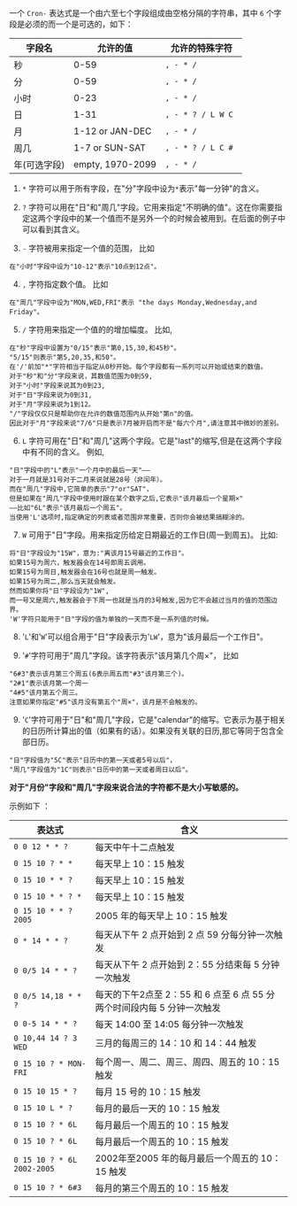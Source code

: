 一个 `Cron-` 表达式是一个由六至七个字段组成由空格分隔的字符串，其中 `6` 个字段是必须的而一个是可选的，如下：

字段名 | 允许的值 | 允许的特殊字符
----|----|---
秒 | 0-59 | `, - * /`
分 | 0-59 | `, - * /`
小时 | 0-23 | `, - * /`
日 | 1-31 | `, - * ? / L W C`
月 | 1-12 or JAN-DEC | `, - * /`
周几 | 1-7 or SUN-SAT | `, - * ? / L C # `
年(可选字段) | empty, 1970-2099 | `, - * /`


1. `*` 字符可以用于所有字段，在"分"字段中设为`*`表示"每一分钟"的含义。

2. `?` 字符可以用在"日"和"周几"字段。它用来指定"不明确的值"。这在你需要指定这两个字段中的某一个值而不是另外一个的时候会被用到。在后面的例子中可以看到其含义。

3. `-` 字符被用来指定一个值的范围，
比如
```
在"小时"字段中设为"10-12"表示"10点到12点"。
```

4. `,` 字符指定数个值。
比如
```
在"周几"字段中设为"MON,WED,FRI"表示 "the days Monday,Wednesday,and Friday"。
```


5. `/` 字符用来指定一个值的的增加幅度。
比如,
```
在"秒"字段中设置为"0/15"表示"第0,15,30,和45秒"。
"5/15"则表示"第5,20,35,和50"。
在'/'前加"*"字符相当于指定从0秒开始。每个字段都有一系列可以开始或结束的数值。
对于"秒"和"分"字段来说，其数值范围为0到59,
对于"小时"字段来说其为0到23,
对于"日"字段来说为0到31,
对于"月"字段来说为1到12。
"/"字段仅仅只是帮助你在允许的数值范围内从开始"第n"的值。
因此对于"月"字段来说"7/6"只是表示7月被开启而不是"每六个月",请注意其中微妙的差别。
```

6. `L` 字符可用在"日"和"周几"这两个字段。它是"last"的缩写,但是在这两个字段中有不同的含义。
例如,
```
"日"字段中的"L"表示"一个月中的最后一天"——
对于一月就是31号对于二月来说就是28号（非闰年）。
而在"周几"字段中,它简单的表示"7"or"SAT"，
但是如果在"周几"字段中使用时跟在某个数字之后,它表示"该月最后一个星期×"
——比如"6L"表示"该月最后一个周五"。
当使用'L'选项时,指定确定的列表或者范围非常重要，否则你会被结果搞糊涂的。
```

7. `W` 可用于"日"字段。用来指定历给定日期最近的工作日(周一到周五)。
比如:
```
将"日"字段设为"15W"，意为:"离该月15号最近的工作日"。
如果15号为周六，触发器会在14号即周五调用。
如果15号为周日,触发器会在16号也就是周一触发。
如果15号为周二,那么当天就会触发。
然而如果你将"日"字段设为"1W",
而一号又是周六,触发器会于下周一也就是当月的3号触发,因为它不会越过当月的值的范围边界。
'W'字符只能用于"日"字段的值为单独的一天而不是一系列值的时候。
```

8. '`L`'和'`W`'可以组合用于"日"字段表示为'`LW`'，意为"该月最后一个工作日"。 

9. '`#`'字符可用于"周几"字段。该字符表示"该月第几个周×"，
比如
```
"6#3"表示该月第三个周五(6表示周五而"#3"该月第三个)。
"2#1"表示该月第一个周一
"4#5"该月第五个周三。
注意如果你指定"#5"该月没有第五个"周×"，该月是不会触发的。
```

9. '`C`'字符可用于"日"和"周几"字段，它是"calendar"的缩写。它表示为基于相关的日历所计算出的值（如果有的话）。如果没有关联的日历,那它等同于包含全部日历。
```
"日"字段值为"5C"表示"日历中的第一天或者5号以后"，
"周几"字段值为"1C"则表示"日历中的第一天或者周日以后"。
```

**对于"月份"字段和"周几"字段来说合法的字符都不是大小写敏感的。**

示例如下 ：

表达式 | 含义
----|----
`0 0 12 * * ?` | 每天中午十二点触发
`0 15 10 ? * *` | 每天早上 10：15 触发
`0 15 10 * * ?` | 每天早上 10：15 触发
`0 15 10 * * ? *` | 每天早上 10：15 触发
`0 15 10 * * ? 2005` | 2005 年的每天早上 10：15 触发
`0 * 14 * * ?` | 每天从下午 2 点开始到 2 点 59 分每分钟一次触发
`0 0/5 14 * * ?` | 每天从下午 2 点开始到 2：55 分结束每 5 分钟一次触发
`0 0/5 14,18 * * ?` | 每天的下午2点至 2：55 和 6 点至 6 点 55 分两个时间段内每 5 分钟一次触发
`0 0-5 14 * * ?` | 每天 14:00 至 14:05 每分钟一次触发
`0 10,44 14 ? 3 WED` | 三月的每周三的 14：10 和 14：44 触发
`0 15 10 ? * MON-FRI` | 每个周一、周二、周三、周四、周五的 10：15 触发
`0 15 10 15 * ?` | 每月 15 号的 10：15 触发
`0 15 10 L * ?` | 每月的最后一天的 10：15 触发
`0 15 10 ? * 6L` | 每月最后一个周五的 10：15 触发
`0 15 10 ? * 6L` | 每月最后一个周五的 10：15 触发
`0 15 10 ? * 6L 2002-2005` | 2002年至2005 年的每月最后一个周五的 10：15 触发
`0 15 10 ? * 6#3` | 每月的第三个周五的 10：15 触发




